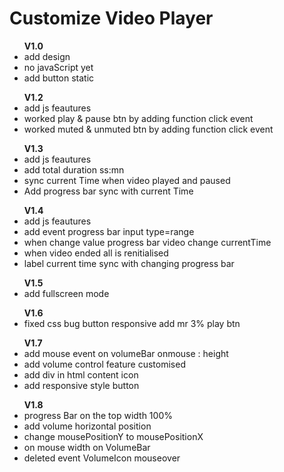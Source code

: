<h1>Customize Video Player </h1>

<ul>
    <b>V1.0</b>
    <li>add design</li>
    <li>no javaScript yet </li>
    <li>add button static </li>
</ul>

<ul>
    <b>V1.2</b>
    <li>add js feautures</li>
    <li>worked play & pause btn by adding function click event</li>
    <li>worked muted & unmuted btn by adding function click event</li>
</ul>

<ul>
    <b>V1.3</b>
    <li>add js feautures</li>
    <li>add total duration ss:mn</li>
    <li>sync current Time when video played and paused</li>
    <li>Add progress bar sync with current Time</li>
</ul>

<ul>
    <b>V1.4</b>
    <li>add js feautures</li>
    <li>add event progress bar input type=range</li>
    <li>when change value progress bar video change currentTime</li>
    <li>when video ended all is renitialised</li>
    <li>label current time sync with changing progress bar</li>
</ul>

<ul>
    <b>V1.5</b>
    <li>add fullscreen mode</li>
</ul>

<ul>
    <b>V1.6</b>
    <li>fixed css bug button responsive add mr 3% play btn</li>
</ul>

<ul>
    <b>V1.7</b>
    <li>add mouse event on volumeBar onmouse : height</li>
    <li>add volume control feature customised</li>
    <li>add div in html content icon</li>
    <li>add responsive style button</li>
</ul>

<ul>
    <b>V1.8</b>
    <li>progress Bar on the top width 100%</li>
    <li>add volume horizontal position</li>
    <li>change mousePositionY to mousePositionX</li>
    <li>on mouse width on VolumeBar</li>
    <li>deleted event VolumeIcon mouseover</li>
</ul>




